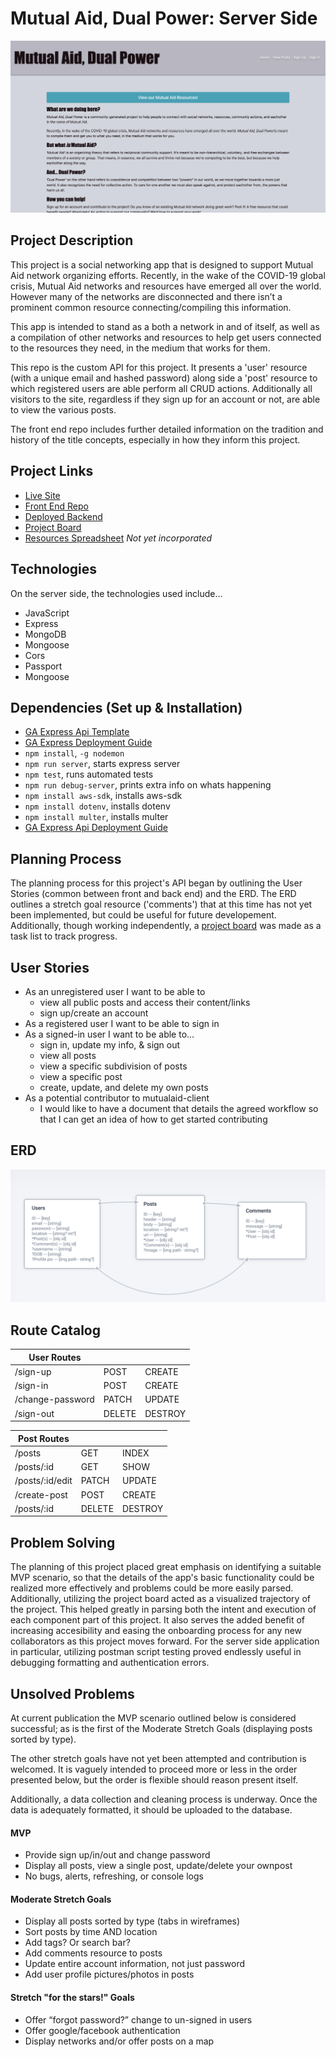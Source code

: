 
# Mutual Aid, Dual Power: Server Side

![](./images/screenshot.png)

## Project Description
This project is a social networking app that is designed to support Mutual Aid network organizing efforts.  Recently, in the wake of the COVID-19 global crisis, Mutual Aid networks and resources have emerged all over the world.  However many of the networks are disconnected and there isn’t a prominent common resource connecting/compiling this information.

This app is intended to stand as a both a network in and of itself, as well as a compilation of other networks and resources to help get users connected to the resources they need, in the medium that works for them.

This repo is the custom API for this project. It presents a 'user' resource (with a unique email and hashed password) along side a 'post' resource to which registered users are able perform all CRUD actions.  Additionally all visitors to the site, regardless if they sign up for an account or not, are able to view the various posts.

The front end repo includes further detailed information on the tradition and history of the title concepts, especially in how they inform this project.

## Project Links
* [Live Site](https://srsexton94.github.io/mutualaid-client/)
* [Front End Repo](https://github.com/srsexton94/mutualaid-client)
* [Deployed Backend](https://fast-oasis-63373.herokuapp.com/)
* [Project Board](https://github.com/users/srsexton94/projects/1)
* [Resources Spreadsheet](https://docs.google.com/spreadsheets/d/1lGIyPI_Jiy_0qOH_ncmSXQXtWyU1YpWvLBr6guJRPb4/edit#gid=0) *Not yet incorporated*

## Technologies
On the server side, the technologies used include...
* JavaScript
* Express
* MongoDB
* Mongoose
* Cors
* Passport
* Mongoose

## Dependencies (Set up & Installation)
* [GA Express Api Template](https://git.generalassemb.ly/ga-wdi-boston/express-api-template)
* [GA Express Deployment Guide](https://git.generalassemb.ly/ga-wdi-boston/express-api-deployment-guide)
* `npm install`, `-g nodemon`
* `npm run server`, starts express server
* `npm test`, runs automated tests
* `npm run debug-server`, prints extra info on whats happening
* `npm install aws-sdk`, installs aws-sdk
* `npm install dotenv`, installs dotenv
* `npm install multer`, installs multer
* [GA Express Api Deployment Guide](https://git.generalassemb.ly/ga-wdi-boston/express-api-deployment-guide)

## Planning Process
The planning process for this project's API began by outlining the User Stories (common between front and back end) and the ERD.  The ERD outlines a stretch goal resource ('comments') that at this time has not yet been implemented, but could be useful for future developement.
Additionally, though working independently, a [project board](https://github.com/users/srsexton94/projects/1) was made as a task list to track progress.

## User Stories
- As an unregistered user I want to be able to
  - view all public posts and access their content/links
  - sign up/create an account
- As a registered user I want to be able to sign in
- As a signed-in user I want to be able to...
  - sign in, update my info, & sign out
  - view all posts
  - view a specific subdivision of posts
  - view a specific post
  - create, update, and delete my own posts
- As a potential contributor to mutualaid-client
  - I would like to have a document that details the agreed workflow so that I can get an idea of how to get started contributing

## ERD
![](./images/erd.png)

## Route Catalog

| User Routes | | |
|-------------|-|-|
| /sign-up  | POST  | CREATE |
| /sign-in  | POST  | CREATE |
| /change-password | PATCH | UPDATE |
| /sign-out  | DELETE | DESTROY |

| Post Routes | | |
|-------------|-|-|
| /posts | GET | INDEX |
| /posts/:id  | GET | SHOW |
| /posts/:id/edit | PATCH | UPDATE |
| /create-post  | POST | CREATE |
| /posts/:id | DELETE | DESTROY |


## Problem Solving
The planning of this project placed great emphasis on identifying a suitable MVP scenario, so that the details of the app's basic functionality could be realized more effectively and problems could be more easily parsed.  Additionally, utilizing the project board acted as a visualized trajectory of the project.  This helped greatly in parsing both the intent and execution of each component part of this project.
It also serves the added benefit of increasing accesibility and easing the onboarding process for any new collaborators as this project moves forward.
For the server side application in particular, utilizing postman script testing proved endlessly useful in debugging formatting and authentication errors.

## Unsolved Problems
At current publication the MVP scenario outlined below is considered successful; as is the first of the Moderate Stretch Goals (displaying posts sorted by type).

The other stretch goals have not yet been attempted and contribution is welcomed. It is vaguely intended to proceed more or less in the order presented below, but the order is flexible should reason present itself.

Additionally, a data collection and cleaning process is underway.  Once the data is adequately formatted, it should be uploaded to the database.

#### MVP
* Provide sign up/in/out and change password
* Display all posts, view a single post, update/delete your ownpost
* No bugs, alerts, refreshing, or console logs

#### Moderate Stretch Goals
* Display all posts sorted by type (tabs in wireframes)
* Sort posts by time AND location
* Add tags? Or search bar?
* Add comments resource to posts
* Update entire account information, not just password
* Add user profile pictures/photos in posts

#### Stretch "for the stars!" Goals
* Offer “forgot password?” change to un-signed in users
* Offer google/facebook authentication
* Display networks and/or offer posts on a map
